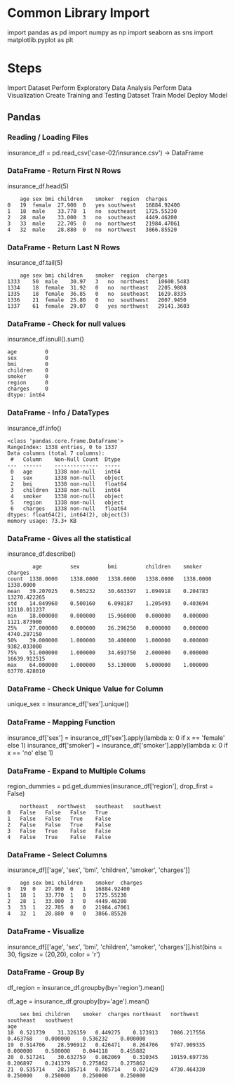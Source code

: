 

# Common Library Import

import pandas as pd
import numpy as np
import seaborn as sns
import matplotlib.pyplot as plt

# Steps

Import Dataset
Perform Exploratory Data Analysis
Perform Data Visualization
Create Training and Testing Dataset
Train Model
Deploy Model


## Pandas

### Reading / Loading Files

insurance_df = pd.read_csv('case-02/insurance.csv') -> DataFrame

### DataFrame - Return First N Rows

insurance_df.head(5)

```
	age	sex	bmi	children	smoker	region	charges
0	19	female	27.900	0	yes	southwest	16884.92400
1	18	male	33.770	1	no	southeast	1725.55230
2	28	male	33.000	3	no	southeast	4449.46200
3	33	male	22.705	0	no	northwest	21984.47061
4	32	male	28.880	0	no	northwest	3866.85520
```

### DataFrame - Return Last N Rows

insurance_df.tail(5)

```
	age	sex	bmi	children	smoker	region	charges
1333	50	male	30.97	3	no	northwest	10600.5483
1334	18	female	31.92	0	no	northeast	2205.9808
1335	18	female	36.85	0	no	southeast	1629.8335
1336	21	female	25.80	0	no	southwest	2007.9450
1337	61	female	29.07	0	yes	northwest	29141.3603
```

### DataFrame - Check for null values

insurance_df.isnull().sum()

```
age         0
sex         0
bmi         0
children    0
smoker      0
region      0
charges     0
dtype: int64
```

### DataFrame - Info / DataTypes

insurance_df.info()

```
<class 'pandas.core.frame.DataFrame'>
RangeIndex: 1338 entries, 0 to 1337
Data columns (total 7 columns):
 #   Column    Non-Null Count  Dtype  
---  ------    --------------  -----  
 0   age       1338 non-null   int64  
 1   sex       1338 non-null   object 
 2   bmi       1338 non-null   float64
 3   children  1338 non-null   int64  
 4   smoker    1338 non-null   object 
 5   region    1338 non-null   object 
 6   charges   1338 non-null   float64
dtypes: float64(2), int64(2), object(3)
memory usage: 73.3+ KB
```

### DataFrame - Gives all the statistical 

insurance_df.describe()

```
	    age	        sex	        bmi	        children	smoker	    charges
count  1338.0000	1338.0000	1338.0000	1338.0000	1338.0000	1338.0000
mean   39.207025    0.505232	30.663397	1.094918	0.204783	13270.422265
std	   14.049960	0.500160	6.098187	1.205493	0.403694	12110.011237
min	   18.000000	0.000000	15.960000	0.000000	0.000000	1121.873900
25%	   27.000000	0.000000	26.296250	0.000000	0.000000	4740.287150
50%	   39.000000	1.000000	30.400000	1.000000	0.000000	9382.033000
75%	   51.000000	1.000000	34.693750	2.000000	0.000000	16639.912515
max	   64.000000	1.000000	53.130000	5.000000	1.000000	63770.428010
```

### DataFrame - Check Unique Value for Column

unique_sex = insurance_df['sex'].unique()



### DataFrame - Mapping Function

insurance_df['sex'] = insurance_df['sex'].apply(lambda x: 0 if x == 'female' else 1)
insurance_df['smoker'] = insurance_df['smoker'].apply(lambda x: 0 if x == 'no' else 1)

### DataFrame - Expand to Multiple Colums

region_dummies = pd.get_dummies(insurance_df['region'], drop_first = False)

```
	northeast	northwest	southeast	southwest
0	False	False	False	True
1	False	False	True	False
2	False	False	True	False
3	False	True	False	False
4	False	True	False	False
```

### DataFrame - Select Columns

insurance_df[['age', 'sex', 'bmi', 'children', 'smoker', 'charges']]

```
	age	sex	bmi	children	smoker	charges
0	19	0	27.900	0	1	16884.92400
1	18	1	33.770	1	0	1725.55230
2	28	1	33.000	3	0	4449.46200
3	33	1	22.705	0	0	21984.47061
4	32	1	28.880	0	0	3866.85520
```

### DataFrame - Visualize 

insurance_df[['age', 'sex', 'bmi', 'children', 'smoker', 'charges']].hist(bins = 30, figsize = (20,20), color = 'r')



### DataFrame - Group By

df_region = insurance_df.groupby(by='region').mean()

df_age = insurance_df.groupby(by='age').mean()

```
	sex	bmi	children	smoker	charges	northeast	northwest	southeast	southwest
age									
18	0.521739	31.326159	0.449275	0.173913	7086.217556	0.463768	0.000000	0.536232	0.000000
19	0.514706	28.596912	0.426471	0.264706	9747.909335	0.000000	0.500000	0.044118	0.455882
20	0.517241	30.632759	0.862069	0.310345	10159.697736	0.206897	0.241379	0.275862	0.275862
21	0.535714	28.185714	0.785714	0.071429	4730.464330	0.250000	0.250000	0.250000	0.250000
```